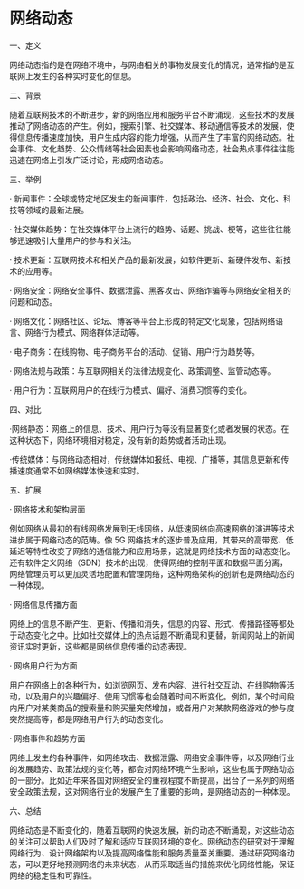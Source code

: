 # 网络动态
一、定义

网络动态指的是在网络环境中，与网络相关的事物发展变化的情况，通常指的是互联网上发生的各种实时变化的信息。




二、背景

随着互联网技术的不断进步，新的网络应用和服务平台不断涌现，这些技术的发展推动了网络动态的产生。例如，搜索引擎、社交媒体、移动通信等技术的发展，使得信息传播速度加快，用户生成内容的能力增强，从而产生了丰富的网络动态。社会事件、文化趋势、公众情绪等社会因素也会影响网络动态，社会热点事件往往能迅速在网络上引发广泛讨论，形成网络动态。

三、举例

· 新闻事件：全球或特定地区发生的新闻事件，包括政治、经济、社会、文化、科技等领域的最新进展。

· 社交媒体趋势：在社交媒体平台上流行的趋势、话题、挑战、梗等，这些往往能够迅速吸引大量用户的参与和关注。

· 技术更新：互联网技术和相关产品的最新发展，如软件更新、新硬件发布、新技术的应用等。

· 网络安全：网络安全事件、数据泄露、黑客攻击、网络诈骗等与网络安全相关的问题和动态。

· 网络文化：网络社区、论坛、博客等平台上形成的特定文化现象，包括网络语言、网络行为模式、网络群体活动等。

· 电子商务：在线购物、电子商务平台的活动、促销、用户行为趋势等。

· 网络法规与政策：与互联网相关的法律法规变化、政策调整、监管动态等。

· 用户行为：互联网用户的在线行为模式、偏好、消费习惯等的变化。

四、对比

·网络静态：网络上的信息、技术、用户行为等没有显著变化或者发展的状态。在这种状态下，网络环境相对稳定，没有新的趋势或者活动出现。

·传统媒体：与网络动态相对，传统媒体如报纸、电视、广播等，其信息更新和传播速度通常不如网络媒体快速和实时。

五、扩展

· 网络技术和架构层面

例如网络从最初的有线网络发展到无线网络，从低速网络向高速网络的演进等技术进步属于网络动态的范畴。像 5G 网络技术的逐步普及应用，其带来的高带宽、低延迟等特性改变了网络的通信能力和应用场景，这就是网络技术方面的动态变化。还有软件定义网络（SDN）技术的出现，使得网络的控制平面和数据平面分离，网络管理员可以更加灵活地配置和管理网络，这种网络架构的创新也是网络动态的一种体现。

· 网络信息传播方面

网络上的信息不断产生、更新、传播和消失，信息的内容、形式、传播路径等都处于动态变化之中。比如社交媒体上的热点话题不断涌现和更替，新闻网站上的新闻资讯实时更新，这些都是网络信息传播的动态表现。

· 网络用户行为方面

用户在网络上的各种行为，如浏览网页、发布内容、进行社交互动、在线购物等活动，以及用户的兴趣偏好、使用习惯等也会随着时间不断变化。例如，某个时间段内用户对某类商品的搜索量和购买量突然增加，或者用户对某款网络游戏的参与度突然提高等，都是网络用户行为的动态变化。

· 网络事件和趋势方面

网络上发生的各种事件，如网络攻击、数据泄露、网络安全事件等，以及网络行业的发展趋势、政策法规的变化等，都会对网络环境产生影响，这些也属于网络动态的一部分。比如近年来各国对网络安全的重视程度不断提高，出台了一系列的网络安全政策法规，这对网络行业的发展产生了重要的影响，是网络动态的一种体现。

六、总结

网络动态是不断变化的，随着互联网的快速发展，新的动态不断涌现，对这些动态的关注可以帮助人们及时了解和适应互联网环境的变化。网络动态的研究对于理解网络行为、设计网络架构以及提高网络性能和服务质量至关重要。通过研究网络动态，可以更好地预测网络的未来状态，从而采取适当的措施来优化网络性能，保证网络的稳定性和可靠性。
